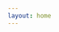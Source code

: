 ```yaml
---
layout: home
---
```


<script setup>
import { useData } from "vitepress";
import SiteHome from "vitepress-sls-blog-tmpl/SiteHome.vue";

const { theme, localeIndex } = useData();

const hero = {
  name: "Antifeminism movement",
  text: "We are fighting for true gender equality",
  tagline: "In order for men to have no less rights than women, it is necessary to eliminate the source of inequality - feminism",
  image: {
    alt: "Antifem logo",
  },
// actions: [
// {
// theme: "brand",
// text: `📃 About the project`,
// link: `/${localeIndex.value}/doc/about`,
// },
// {
// theme: "alt",
// text: `🗞️ News, articles, events`,
// link: `${theme.value.blogUrl}/${localeIndex.value}/recent/1`,
// },
// {
// theme: "alt",
// text: `📢 We in social media`,
// link: `/${localeIndex.value}/page/links`,
// },
// ],
}
const features = [
// {
// icon: "🤝",
// title: "Антифем это равноправие",
// details: "За что выступает движение антифеминизм",
// linkText: "Читать о",
// link: "/ru/doc/what-the-antifeminism-movement-stands-for",
// },
// {
// icon: "📖",
// title: "The Truth about Modern Feminism",
// details: "описание",
// linkText: "Читать о",
// link: "/ru/doc/the-truth-about-modern-feminism",
// },
// {
// icon: "⚔️",
// title: "How to Defeat Feminism",
// details: "описание",
// linkText: "Читать о",
// link: "/ru/doc/how-to-defeat-feminism",
// },
]
</script>

<SiteHome :hero="hero" :features="features">
</SiteHome>
